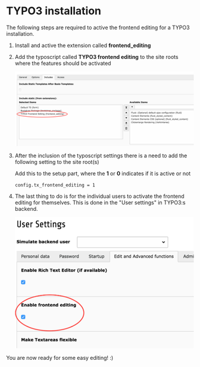 # TYPO3 installation

The following steps are required to active the frontend editing for a TYPO3 installation.

1. Install and active the extension called **frontend_editing**

2. Add the typoscript called **TYPO3 frontend editing** to the site roots where the features should be activated

    <img src="images/add-typoscript.png" alt="TYPO3 frontend editing typoscript" />

3. After the inclusion of the typoscript settings there is a need to add the following setting to the site root(s)
    
    Add this to the setup part, where the **1** or **0** indicates if it is active or not
    
    ```
    config.tx_frontend_editing = 1
    ```
    
4. The last thing to do is for the individual users to activate the frontend editing for themselves. This is done in the "User settings" in TYPO3:s backend.
    
    <img src="images/user-activation-of-feedit.png" alt="User activation of frontend editing" />

You are now ready for some easy editing! :)